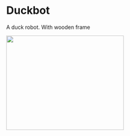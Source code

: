 # Duckbot
A duck robot. With wooden frame


<img src="https://github.com/celatzur/Duckbot/master/Images/Duckbot_v03_FollowHand.mp4" width="312" height="251" />




